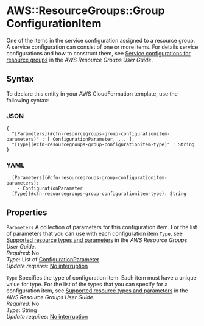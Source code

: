 # AWS::ResourceGroups::Group ConfigurationItem<a name="aws-properties-resourcegroups-group-configurationitem"></a>

One of the items in the service configuration assigned to a resource group\. A service configuration can consist of one or more items\. For details service configurations and how to construct them, see [Service configurations for resource groups](https://docs.aws.amazon.com/ARG/latest/APIReference/about-slg.html) in the _AWS Resource Groups User Guide_\.

## Syntax<a name="aws-properties-resourcegroups-group-configurationitem-syntax"></a>

To declare this entity in your AWS CloudFormation template, use the following syntax:

### JSON<a name="aws-properties-resourcegroups-group-configurationitem-syntax.json"></a>

```
{
  "[Parameters](#cfn-resourcegroups-group-configurationitem-parameters)" : [ ConfigurationParameter, ... ],
  "[Type](#cfn-resourcegroups-group-configurationitem-type)" : String
}
```

### YAML<a name="aws-properties-resourcegroups-group-configurationitem-syntax.yaml"></a>

```
  [Parameters](#cfn-resourcegroups-group-configurationitem-parameters):
    - ConfigurationParameter
  [Type](#cfn-resourcegroups-group-configurationitem-type): String
```

## Properties<a name="aws-properties-resourcegroups-group-configurationitem-properties"></a>

`Parameters` <a name="cfn-resourcegroups-group-configurationitem-parameters"></a>
A collection of parameters for this configuration item\. For the list of parameters that you can use with each configuration item `Type`, see [Supported resource types and parameters](https://docs.aws.amazon.com/ARG/latest/APIReference/about-slg.html#about-slg-types) in the _AWS Resource Groups User Guide_\.  
_Required_: No  
_Type_: List of [ConfigurationParameter](aws-properties-resourcegroups-group-configurationparameter.md)  
_Update requires_: [No interruption](https://docs.aws.amazon.com/AWSCloudFormation/latest/UserGuide/using-cfn-updating-stacks-update-behaviors.html#update-no-interrupt)

`Type` <a name="cfn-resourcegroups-group-configurationitem-type"></a>
Specifies the type of configuration item\. Each item must have a unique value for type\. For the list of the types that you can specify for a configuration item, see [Supported resource types and parameters](https://docs.aws.amazon.com/ARG/latest/APIReference/about-slg.html#about-slg-types) in the _AWS Resource Groups User Guide_\.  
_Required_: No  
_Type_: String  
_Update requires_: [No interruption](https://docs.aws.amazon.com/AWSCloudFormation/latest/UserGuide/using-cfn-updating-stacks-update-behaviors.html#update-no-interrupt)
